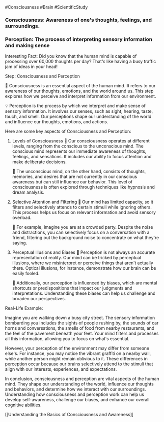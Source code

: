 #Consciousness #Brain #ScientificStudy 
### Consciousness: Awareness of one's thoughts, feelings, and surroundings. 

### Perception: The process of interpreting sensory information and making sense 

Interesting Fact: Did you know that the human mind is capable of processing over 60,000 thoughts per day? That's like having a busy traffic jam of ideas in your head!

Step: Consciousness and Perception

🧠 Consciousness is an essential aspect of the human mind. It refers to our awareness of our thoughts, emotions, and the world around us. This step explores how we perceive and interpret information from our environment.

💡 Perception is the process by which we interpret and make sense of sensory information. It involves our senses, such as sight, hearing, taste, touch, and smell. Our perceptions shape our understanding of the world and influence our thoughts, emotions, and actions.

Here are some key aspects of Consciousness and Perception:

1. Levels of Consciousness 🌟 Our consciousness operates at different levels, ranging from the conscious to the unconscious mind. The conscious mind represents our immediate awareness of thoughts, feelings, and sensations. It includes our ability to focus attention and make deliberate decisions.
    
    🌟 The unconscious mind, on the other hand, consists of thoughts, memories, and desires that are not currently in our conscious awareness but can still influence our behavior. This level of consciousness is often explored through techniques like hypnosis and dream analysis.
    
2. Selective Attention and Filtering 🌟 Our mind has limited capacity, so it filters and selectively attends to certain stimuli while ignoring others. This process helps us focus on relevant information and avoid sensory overload.
    
    🌟 For example, imagine you are at a crowded party. Despite the noise and distractions, you can selectively focus on a conversation with a friend, filtering out the background noise to concentrate on what they're saying.
    
3. Perceptual Illusions and Biases 🌟 Perception is not always an accurate representation of reality. Our mind can be tricked by perceptual illusions, where we misinterpret or perceive things that aren't actually there. Optical illusions, for instance, demonstrate how our brain can be easily fooled.
    
    🌟 Additionally, our perception is influenced by biases, which are mental shortcuts or predispositions that impact our judgments and interpretations. Understanding these biases can help us challenge and broaden our perspectives.
    

Real-Life Example:

Imagine you are walking down a busy city street. The sensory information bombarding you includes the sights of people rushing by, the sounds of car horns and conversations, the smells of food from nearby restaurants, and the feel of the pavement beneath your feet. Your mind filters and processes all this information, allowing you to focus on what's essential.

However, your perception of the environment may differ from someone else's. For instance, you may notice the vibrant graffiti on a nearby wall, while another person might remain oblivious to it. These differences in perception occur because our brains selectively attend to the stimuli that align with our interests, experiences, and expectations.

In conclusion, consciousness and perception are vital aspects of the human mind. They shape our understanding of the world, influence our thoughts and behaviors, and determine how we interact with our surroundings. Understanding how consciousness and perception work can help us develop self-awareness, challenge our biases, and enhance our overall cognitive abilities.

[[Understanding the Basics of Consciousness and Awareness]]